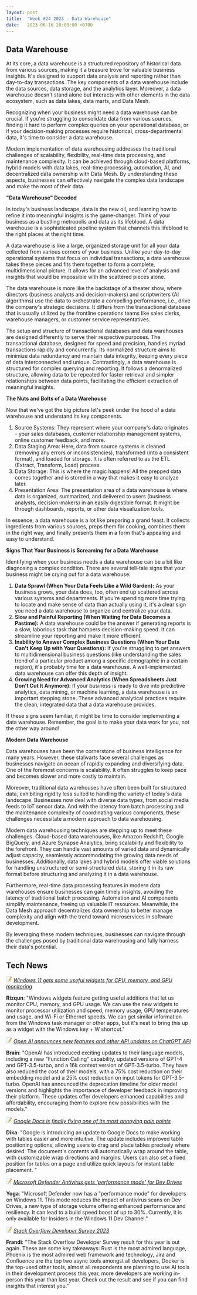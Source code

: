 ```yaml
---
layout: post
title:  "Week #24 2023 - Data Warehouse"
date:   2023-06-16 20:00:00 +0700
---
```


## Data Warehouse

At its core, a data warehouse is a structured repository of historical data from various sources, making it a treasure trove for valuable business insights. It's designed to support data analysis and reporting rather than day-to-day transactions. The key components of a data warehouse include the data sources, data storage, and the analytics layer. Moreover, a data warehouse doesn't stand alone but interacts with other elements in the data ecosystem, such as data lakes, data marts, and Data Mesh.

Recognizing when your business might need a data warehouse can be crucial. If you're struggling to consolidate data from various sources, finding it hard to perform complex queries on your operational database, or if your decision-making processes require historical, cross-departmental data, it's time to consider a data warehouse.

Modern implementation of data warehousing addresses the traditional challenges of scalability, flexibility, real-time data processing, and maintenance complexity. It can be achieved through cloud-based platforms, hybrid models with data lakes, real-time processing, automation, AI, and decentralized data ownership with Data Mesh. By understanding these aspects, businesses can effectively navigate the complex data landscape and make the most of their data.

__"Data Warehouse" Decoded__

In today's business landscape, data is the new oil, and learning how to refine it into meaningful insights is the game-changer. Think of your business as a bustling metropolis and data as its lifeblood. A data warehouse is a sophisticated pipeline system that channels this lifeblood to the right places at the right time.

A data warehouse is like a large, organized storage unit for all your data collected from various corners of your business. Unlike your day-to-day operational systems that focus on individual transactions, a data warehouse takes these pieces and fits them together to form a complete, multidimensional picture. It allows for an advanced level of analysis and insights that would be impossible with the scattered pieces alone.

The data warehouse is more like the backstage of a theater show, where directors (business analysts and decision-makers) and scriptwriters (AI algorithms) use the data to orchestrate a compelling performance, i.e., drive the company's strategic decisions. It differs from the transactional database that is usually utilized by the frontline operations teams like sales clerks, warehouse managers, or customer service representatives.

The setup and structure of transactional databases and data warehouses are designed differently to serve their respective purposes. The transactional database, designed for speed and precision, handles myriad transactions rapidly and concurrently. Its normalized structure aims to minimize data redundancy and maintain data integrity, keeping every piece of data interconnected and unique. Contrastingly, a data warehouse is structured for complex querying and reporting. It follows a denormalized structure, allowing data to be repeated for faster retrieval and simpler relationships between data points, facilitating the efficient extraction of meaningful insights.

__The Nuts and Bolts of a Data Warehouse__

Now that we've got the big picture let's peek under the hood of a data warehouse and understand its key components.
1. Source Systems: They represent where your company's data originates - your sales databases, customer relationship management systems, online customer feedback, and more.
2. Data Staging Area: Here, data from source systems is cleaned (removing any errors or inconsistencies), transformed (into a consistent format), and loaded for storage. It is often referred to as the ETL (Extract, Transform, Load) process.
3. Data Storage: This is where the magic happens! All the prepped data comes together and is stored in a way that makes it easy to analyze later.
4. Presentation Area: The presentation area of a data warehouse is where data is organized, summarized, and delivered to users (business analysts, decision-makers) in an easily digestible format. It might be through dashboards, reports, or other data visualization tools.

In essence, a data warehouse is a lot like preparing a grand feast. It collects ingredients from various sources, preps them for cooking, combines them in the right way, and finally presents them in a form that's appealing and easy to understand. 

__Signs That Your Business is Screaming for a Data Warehouse__

Identifying when your business needs a data warehouse can be a bit like diagnosing a complex condition. There are several tell-tale signs that your business might be crying out for a data warehouse:
1. **Data Sprawl (When Your Data Feels Like a Wild Garden):** As your business grows, your data does, too, often end up scattered across various systems and departments. If you're spending more time trying to locate and make sense of data than actually using it, it's a clear sign you need a data warehouse to organize and centralize your data.
2. **Slow and Painful Reporting (When Waiting for Data Becomes a Pastime):** A data warehouse could be the answer if generating reports is a slow, laborious task that hampers decision-making speed. It can streamline your reporting and make it more efficient.
3. **Inability to Answer Complex Business Questions (When Your Data Can't Keep Up with Your Questions):** If you're struggling to get answers to multidimensional business questions (like understanding the sales trend of a particular product among a specific demographic in a certain region), it's probably time for a data warehouse. A well-implemented data warehouse can offer this depth of insight.
4. **Growing Need for Advanced Analytics (When Spreadsheets Just Don't Cut It Anymore):** If your business is ready to dive into predictive analytics, data mining, or machine learning, a data warehouse is an important stepping stone. These advanced analytical practices require the clean, integrated data that a data warehouse provides.

If these signs seem familiar, it might be time to consider implementing a data warehouse. Remember, the goal is to make your data work for you, not the other way around! 

__Modern Data Warehouse__

Data warehouses have been the cornerstone of business intelligence for many years. However, these stalwarts face several challenges as businesses navigate an ocean of rapidly expanding and diversifying data. One of the foremost concerns is scalability. It often struggles to keep pace and becomes slower and more costly to maintain.

Moreover, traditional data warehouses have often been built for structured data, exhibiting rigidity less suited to handling the variety of today's data landscape. Businesses now deal with diverse data types, from social media feeds to IoT sensor data. And with the latency from batch processing and the maintenance complexity of coordinating various components, these challenges necessitate a modern approach to data warehousing.

Modern data warehousing techniques are stepping up to meet these challenges. Cloud-based data warehouses, like Amazon Redshift, Google BigQuery, and Azure Synapse Analytics, bring scalability and flexibility to the forefront. They can handle vast amounts of varied data and dynamically adjust capacity, seamlessly accommodating the growing data needs of businesses. Additionally, data lakes and hybrid models offer viable solutions for handling unstructured or semi-structured data, storing it in its raw format before structuring and analyzing it in a data warehouse.

Furthermore, real-time data processing features in modern data warehouses ensure businesses can gain timely insights, avoiding the latency of traditional batch processing. Automation and AI components simplify maintenance, freeing up valuable IT resources. Meanwhile, the Data Mesh approach decentralizes data ownership to better manage complexity and align with the trend toward microservices in software development.

By leveraging these modern techniques, businesses can navigate through the challenges posed by traditional data warehousing and fully harness their data's potential.

## Tech News

![memo](/assets/images/memo16.png) *[Windows 11 gets some useful widgets for CPU, memory, and GPU monitoring](https://www.theverge.com/2023/5/31/23743549/microsoft-windows-11-widgets-cpu-gpu-memory-dev-home)*

**Rizqun**: "Windows widgets feature getting useful additions that let us monitor CPU, memory, and GPU usage. We can use the new widgets to monitor processor utilization and speed, memory usage, GPU temperatures and usage, and Wi-Fi or Ethernet speeds. We can get similar information from the Windows task manager or other apps, but it's neat to bring this up as a widget with the Windows key + W shortcut."

![memo](/assets/images/memo16.png) *[Open AI announces new features and other API updates on ChatGPT API](https://openai.com/blog/function-calling-and-other-api-updates)*

**Brain**: "OpenAI has introduced exciting updates to their language models, including a new "Function Calling" capability, updated versions of GPT-4 and GPT-3.5-turbo, and a 16k context version of GPT-3.5-turbo. They have also reduced the cost of their models, with a 75% cost reduction on their embedding model and a 25% cost reduction on input tokens for GPT-3.5-turbo. OpenAI has announced the deprecation timeline for older model versions and highlights the importance of developer feedback in improving their platform. These updates offer developers enhanced capabilities and affordability, encouraging them to explore new possibilities with the models."

![memo](/assets/images/memo16.png) *[Google Docs is finally fixing one of its most annoying pain points](https://www.techradar.com/news/google-docs-is-finally-fixing-one-of-its-most-annoying-pain-points)*

**Dika**: "Google is introducing an update to Google Docs to make working with tables easier and more intuitive. The update includes improved table positioning options, allowing users to drag and place tables precisely where desired. The document's contents will automatically wrap around the table, with customizable wrap directions and margins. Users can also set a fixed position for tables on a page and utilize quick layouts for instant table placement. "

![memo](/assets/images/memo16.png) *[Microsoft Defender Antivirus gets 'performance mode' for Dev Drives](https://www.bleepingcomputer.com/news/microsoft/microsoft-defender-antivirus-gets-performance-mode-for-dev-drives/)*

**Yoga**: "Microsoft Defender now has a "performance mode" for developers on Windows 11. This mode reduces the impact of antivirus scans on Dev Drives, a new type of storage volume offering enhanced performance and resiliency. It can lead to a build speed boost of up to 30%. Currently, it is only available for Insiders in the Windows 11 Dev Channel."

![memo](/assets/images/memo16.png) *[Stack Overflow Developer Survey 2023](https://survey.stackoverflow.co/2023/)*

**Frandi**: "The Stack Overflow Developer Survey result for this year is out again. These are some key takeaways: Rust is the most admired language, Phoenix is the most admired web framework and technology, Jira and Confluence are the top two async tools amongst all developers, Docker is the top-used other tools, almost all respondents are planning to use AI tools in their development process this year, more developers are working in-person this year than last year. Check out the result and see if you can find insights that interest you."
